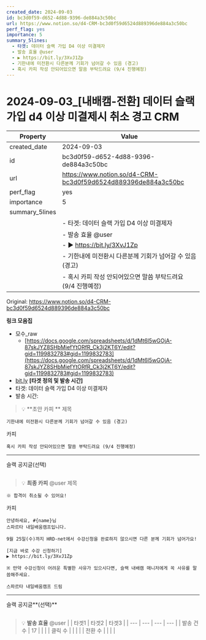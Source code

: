```yaml
---
created_date: 2024-09-03
id: bc3d0f59-d652-4d88-9396-de884a3c50bc
url: https://www.notion.so/d4-CRM-bc3d0f59d6524d889396de884a3c50bc
perf_flag: yes
importance: 5
summary_5lines:
  - 타겟: 데이터 슬랙 가입 D4 이상 미결제자
  - 발송 효율 @user
  - ▶ https://bit.ly/3XvJ1Zp
  - 기한내에 미전환시 다른분께 기회가 넘어갈 수 있음 (경고)
  - 혹시 카피 작성 안되어있으면 말씀 부탁드려요 (9/4 진행예정)
---
```


# 2024-09-03_[내배캠-전환] 데이터 슬랙가입 d4 이상 미결제시 취소 경고 CRM

| Property | Value |
| --- | --- |
| created_date | 2024-09-03 |
| id | bc3d0f59-d652-4d88-9396-de884a3c50bc |
| url | https://www.notion.so/d4-CRM-bc3d0f59d6524d889396de884a3c50bc |
| perf_flag | yes |
| importance | 5 |
| summary_5lines | |
|  | - 타겟: 데이터 슬랙 가입 D4 이상 미결제자 |
|  | - 발송 효율 @user |
|  | - ▶ https://bit.ly/3XvJ1Zp |
|  | - 기한내에 미전환시 다른분께 기회가 넘어갈 수 있음 (경고) |
|  | - 혹시 카피 작성 안되어있으면 말씀 부탁드려요 (9/4 진행예정) |

Original: https://www.notion.so/d4-CRM-bc3d0f59d6524d889396de884a3c50bc

**링크 모음집**
- 모수_raw
  - [https://docs.google.com/spreadsheets/d/1dMt6l5wGOjA-87skJYZ8SHbMiefYtORfR_Ck3j2KT6Y/edit?gid=1199832783#gid=1199832783](https://docs.google.com/spreadsheets/d/1dMt6l5wGOjA-87skJYZ8SHbMiefYtORfR_Ck3j2KT6Y/edit?gid=1199832783#gid=1199832783)
- [bit.ly](http://bit.ly/)
**[타겟 정의 및 발송 시간]**
- 타겟: 데이터 슬랙 가입 D4 이상 미결제자
- 발송 시간:
> 💡 **초안 카피 **
제목
```plain text
기한내에 미전환시 다른분께 기회가 넘어갈 수 있음 (경고)
```
카피
```plain text
혹시 카피 작성 안되어있으면 말씀 부탁드려요 (9/4 진행예정)
```

---
슬랙 공지글(선택)
```plain text

```
> 💡 **최종 카피** @user 
제목
```plain text
※ 합격이 취소될 수 있어요!
```
카피
```plain text
안녕하세요, #{name}님
스파르타 내일배움캠프입니다.

9월 25일(수)까지 HRD-net에서 수강신청을 완료하지 않으시면 다른 분께 기회가 넘어가요!

[지금 바로 수강 신청하기]
▶ https://bit.ly/3XvJ1Zp

※ 만약 수강신청이 어려운 특별한 사유가 있으시다면, 슬랙 내배캠 매니저에게 꼭 사유를 말씀해주세요.

스파르타 내일배움캠프 드림
```

---
슬랙 공지글**(선택)**
```plain text

```
> 💡 **발송 효율** @user 
|  | 타겟1 | 타겟2 | 타겟3 |
| --- | --- | --- | --- |
| 발송 건수 | 17 |  |  |
| 클릭 수  |  |  |  |
| 전환 수 |  |  |  |
